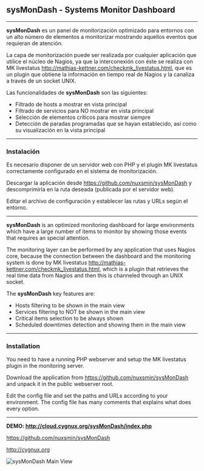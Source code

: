 ## sysMonDash - Systems Monitor Dashboard

---

**sysMonDash** es un panel de monitorización optimizado para entornos con un alto número de elementos a monitorizar mostrando aquellos eventos que requieran de atención.

La capa de monitorización puede ser realizada por cualquier aplicación que utilice el núcleo de Nagios, ya que la interconexión con éste se realiza con MK livestatus http://mathias-kettner.com/checkmk_livestatus.html, que es un plugin que obtiene la información en tiempo real de Nagios y la canaliza a través de un socket UNIX.

Las funcionalidades de **sysMonDash** son las siguientes:

* Filtrado de hosts a mostrar en vista principal
* Filtrado de servicios para NO mostrar en vista principal
* Selección de elementos críticos para mostrar siempre
* Detección de paradas programadas que se hayan establecido, así como su visualización en la vista principal

---

### Instalación

Es necesario disponer de un servidor web con PHP y el plugin MK livestatus correctamente configurado en el sistema de monitorización.

Descargar la aplicación desde https://github.com/nuxsmin/sysMonDash y descomprimirla en la ruta deseada (publicada por el servidor web).

Editar el archivo de configuración y establecer las rutas y URLs según el entorno.

---

**sysMonDash** is an optimized monitoring dashboard for large environments which have a large number of items to monitor by showing those events that requires an special attention.

The monitoring layer can be performed by any application that uses Nagios core, because the connection between the dashboard and the monitoring system is done by MK livestatus http://mathias-kettner.com/checkmk_livestatus.html, which is a plugin that retrieves the real time data from Nagios and then this is channeled through an UNIX socket.

The **sysMonDash** key features are:

* Hosts filtering to be shown in the main view
* Services filtering to NOT be shown in the main view
* Critical items selection to be always shown
* Scheduled downtimes detection and showing them in the main view

---

### Installation

You need to have a running PHP webserver and setup the MK livestatus plugin in the monitoring server.

Download the application from https://github.com/nuxsmin/sysMonDash and unpack it in the public webserver root.

Edit the config file and set the paths and URLs according to your environment. The config file has many comments that explains what does every option.

---

**DEMO: http://cloud.cygnux.org/sysMonDash/index.php**

https://github.com/nuxsmin/sysMonDash

http://cygnux.org


![sysMonDash Main View](http://cloud.cygnux.org/sysMonDash/assets/sysMonDash.png)



